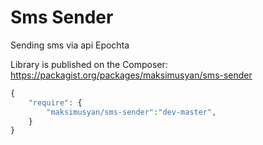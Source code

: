 Sms Sender
========
Sending sms via api Epochta

Library is published on the Composer: https://packagist.org/packages/maksimusyan/sms-sender
```php
{
    "require": {
        "maksimusyan/sms-sender":"dev-master",
    }
}
```
